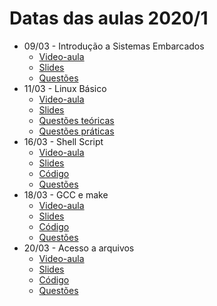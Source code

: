 # Datas das aulas 2020/1

* 09/03 - Introdução a Sistemas Embarcados
  * [Video-aula](https://youtu.be/oENLZSt8EmQ)
  * [Slides](Aula1_Intro_Sist_Emb.pdf)
  * [Questões](../Questoes/01_Intro_Sist_Emb.md)
* 11/03 - Linux Básico
  * [Video-aula](https://youtu.be/R1uoW-Jh41c)
  * [Slides](Aula2_Linux_básico.pdf)
  * [Questões teóricas](../Questoes/02_Intro_Linux_1.md)
  * [Questões práticas](../Questoes/02_Intro_Linux_2.md)
* 16/03 - Shell Script
  * [Video-aula](https://youtu.be/rmFLxwW9IxU)
  * [Slides](Aula3_Shell_script.pdf)
  * [Código](../Code/02_Linux)
  * [Questões](../Questoes/02_Intro_Linux_3.md)
* 18/03 - GCC e make
  * [Video-aula](https://youtu.be/wUzb5wW-K1M)
  * [Slides](Aula4_GCC_e_make.pdf)
  * [Código](../Code/03_GCC)
  * [Questões](../Questoes/03_GCC.md)
* 20/03 - Acesso a arquivos
  * [Video-aula](https://youtu.be/npDeE-VMEn4)
  * [Slides](Aula5_Acesso_a_arquivos.pdf)
  * [Código](../Code/04_File_stdio)
  * [Questões](../Questoes/04_File_stdio.md)
  
